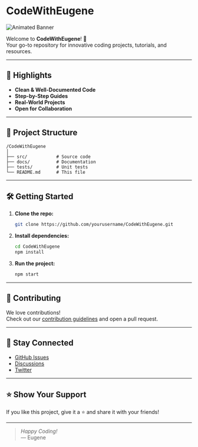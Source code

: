 # CodeWithEugene

![Animated Banner](animation.gif)

Welcome to **CodeWithEugene**! 🚀  
Your go-to repository for innovative coding projects, tutorials, and resources.

---

## 🌟 Highlights

- **Clean & Well-Documented Code**
- **Step-by-Step Guides**
- **Real-World Projects**
- **Open for Collaboration**

---

## 📂 Project Structure

```plaintext
/CodeWithEugene
│
├── src/           # Source code
├── docs/          # Documentation
├── tests/         # Unit tests
└── README.md      # This file
```

---

## 🛠️ Getting Started

1. **Clone the repo:**
    ```bash
    git clone https://github.com/yourusername/CodeWithEugene.git
    ```
2. **Install dependencies:**
    ```bash
    cd CodeWithEugene
    npm install
    ```
3. **Run the project:**
    ```bash
    npm start
    ```

---

## 🤝 Contributing

We love contributions!  
Check out our [contribution guidelines](CONTRIBUTING.md) and open a pull request.

---

## 📣 Stay Connected

- [GitHub Issues](https://github.com/yourusername/CodeWithEugene/issues)
- [Discussions](https://github.com/yourusername/CodeWithEugene/discussions)
- [Twitter](https://twitter.com/yourhandle)

---

## ⭐ Show Your Support

If you like this project, give it a ⭐ and share it with your friends!

---

> _Happy Coding!_  
> — Eugene
